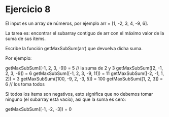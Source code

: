 <h1>Ejercicio 8</h1>
<p>El input es un array de números, por ejemplo arr = [1, -2, 3, 4, -9, 6].</p>
<p>La tarea es: encontrar el subarray contiguo de arr con el máximo valor de la suma de sus items.</p>
<p>Escribe la función getMaxSubSum(arr) que devuelva dicha suma.</p>
<p>Por ejemplo:</p>
    getMaxSubSum([-1, 2, 3, -9]) = 5 // la suma de 2 y 3
    getMaxSubSum([2, -1, 2, 3, -9]) = 6
    getMaxSubSum([-1, 2, 3, -9, 11]) = 11
    getMaxSubSum([-2, -1, 1, 2]) = 3
    getMaxSubSum([100, -9, 2, -3, 5]) = 100
    getMaxSubSum([1, 2, 3]) = 6 // los toma todos
<p>Si todos los items son negativos, esto significa que no debemos tomar ninguno (el subarray está vacío), así que la suma es cero:</p>
    getMaxSubSum([-1, -2, -3]) = 0